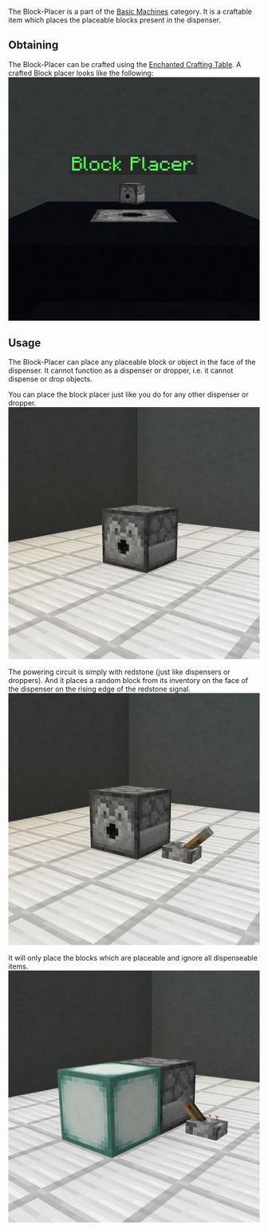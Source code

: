 The Block-Placer is a part of the [Basic Machines](https://github.com/TheBusyBiscuit/Slimefun4/wiki/Basic-Machines) category. It is a craftable item which places the placeable blocks present in the dispenser.

## Obtaining
The Block-Placer can be crafted using the [Enchanted Crafting Table](https://github.com/TheBusyBiscuit/Slimefun4/wiki/Enhanced-Crafting-Table). A crafted Block placer looks like the following:
![Block Placer Showcase](https://raw.githubusercontent.com/Slimefun/Slimefun-Wiki/master/images/block-placer-showcase.png)

## Usage
The Block-Placer can place any placeable block or object in the face of the dispenser. It cannot function as a dispenser or dropper, i.e. it cannot dispense or drop objects.

You can place the block placer just like you do for any other dispenser or dropper.
![Block Placer Placed](https://raw.githubusercontent.com/Slimefun/Slimefun-Wiki/master/images/block-placer-placed.png)

The powering circuit is simply with redstone (just like dispensers or droppers). And it places a random block from its inventory on the face of the dispenser on the rising edge of the redstone signal.
![Block Placer Powering](https://raw.githubusercontent.com/Slimefun/Slimefun-Wiki/master/images/block-placer-powering.png)

It will only place the blocks which are placeable and ignore all dispenseable items.
![Block Placer Placing Blocks](https://raw.githubusercontent.com/Slimefun/Slimefun-Wiki/master/images/block-placer-placing.png)
